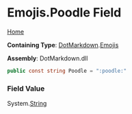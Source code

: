 # Emojis\.Poodle Field

[Home](../../../README.md)

**Containing Type**: [DotMarkdown](../../README.md)\.[Emojis](../README.md)

**Assembly**: DotMarkdown\.dll

```csharp
public const string Poodle = ":poodle:"
```

### Field Value

System\.[String](https://docs.microsoft.com/en-us/dotnet/api/system.string)